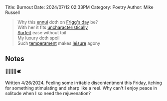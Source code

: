 Title: Burnout
Date: 2024/07/12 02:33PM
Category: Poetry
Author: Mike Russell

> Why this [ennui](https://www.merriam-webster.com/dictionary/ennui) doth on [Frigg's day](https://www.merriam-webster.com/dictionary/Friday) be?<br>
With her it fits [uncharacteristically](https://www.merriam-webster.com/dictionary/uncharacteristically)<br>
[Surfeit](https://www.merriam-webster.com/dictionary/surfeit) ease without toil<br>
My luxury doth spoil<br>
Such [temperament](https://www.merriam-webster.com/dictionary/temperament) makes [leisure](https://www.merriam-webster.com/dictionary/leisure) agony

## Notes

👸🏼🔮🧶🕊️

Written 4/26/2024. Feeling some irritable discontentment this Friday, itching for something stimulating and sharp like a reel. Why can't I enjoy peace in solitude when I so need the rejuvenation?
